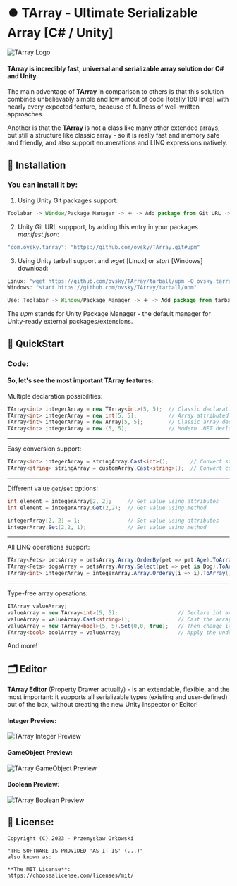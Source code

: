 # ⏺️ TArray - Ultimate Serializable Array [C# / Unity]

![TArray Logo](https://i.ibb.co/N7bpHv6/xxrect356.png)

#### **TArray** is incredibly fast, universal and serializable array solution dor C# and Unity.

The main adventage of **TArray** in comparison to others is that this solution combines unbelievably simple and low amout of code [totally 180 lines] with nearly every expected feature, beacuse of fullness of well-written approaches.

Another is that the **TArray** is not a class like many other extended arrays, but still a structure like classic array - so it is really fast and memory safe and friendly, and also support enumerations and LINQ expressions natively.


## 📘 Installation

### You can install it by:

1. Using Unity Git packages support:
```typescript
Toolabar -> Window/Package Manager -> ＋ -> Add package from Git URL -> "https://github.com/ovsky/TArray.git#upm"
```
2. Unity Git URL suppport, by adding this entry in your packages *manifest.json*:
```typescript
"com.ovsky.tarray": "https://github.com/ovsky/TArray.git#upm"
```
3. Using Unity tarball support and *wget* [Linux] or *start* [Windows] download:

```typescript
Linux: "wget https://github.com/ovsky/TArray/tarball/upm -O ovsky.tarray-upm.tgz"
Windows: "start https://github.com/ovsky/TArray/tarball/upm"
```
```typescript
Use: Toolabar -> Window/Package Manager -> ＋ -> Add package from tarball -> Select: "ovsky.tarray-*.tgz"
```


The *upm* stands for Unity Package Manager - the default manager for Unity-ready external packages/extensions.


## 📖 QuickStart

### Code:
#### So, let's see the most important TArray features:

Multiple declaration possibilities:

```csharp
TArray<int> integerArray = new TArray<int>(5, 5);  // Classic declaration
TArray<int> integerArray = new int[5, 5];          // Array attributed declaration
TArray<int> integerArray = new Array[5, 5];        // Classic array declaration
TArray<int> integerArray = new (5, 5);             // Modern .NET declaration
```
---
Easy conversion support:

```csharp
TArray<int> integerArray = stringArray.Cast<int>();       // Convert string to int array
TArray<string> stringArray = customArray.Cast<string>();  // Convert custom to string array
```
---
Different value `get`/`set` options:

```csharp
int element = integerArray[2, 2];     // Get value using attributes
int element = integerArray.Get(2,2);  // Get value using method

integerArray[2, 2] = 1;               // Set value using attributes
integerArray.Set(2,2, 1);             // Set value using method
```
---
All LINQ operations support:

```csharp
TArray<Pets> petsArray = petsArray.Array.OrderBy(pet => pet.Age).ToArray();    // Sort class array by class property value
TArray<Pets> dogsArray = petsArray.Array.Select(pet => pet is Dog).ToArray();  // Select Dogs from Pets array
TArray<int> integerArray = integerArray.Array.OrderBy(i => i).ToArray();       // Sort int array values
```
---
Type-free array operations:

```csharp
ITArray valueArray;
valueArray = new TArray<int>(5, 5);                   // Declare int array at the field
valueArray = valueArray.Cast<string>();               // Cast the array to string values and apply to undefined field
valueArray = new TArray<bool>(5, 5).Set(0,0, true);   // Then change it to bool array with (0, 0) set to true
TArray<bool> boolArray = valueArray;                  // Apply the undefined value array to array with defined type


```

And more!


## 🗂️ Editor

**TArray Editor** (Property Drawer actually) - is an extendable, flexible, and the most important: it supports all serializable types (existing and user-defined) out of the box, without creating the new Unity Inspector or Editor!


#### Integer Preview:

![TArray Integer Preview](https://i.ibb.co/QfVG8Sy/aint.png)

#### GameObject Preview:

![TArray GameObject Preview](https://i.ibb.co/mTC6JCs/ago.png)

#### Boolean Preview:

![TArray Boolean Preview](https://i.ibb.co/YjT1J3B/abool.png)

## 📝 License:

```
Copyright (C) 2023 - Przemysław Orłowski
```

```
"THE SOFTWARE IS PROVIDED 'AS IT IS' (...)"
also known as:

**The MIT License**: 
https://choosealicense.com/licenses/mit/
```


